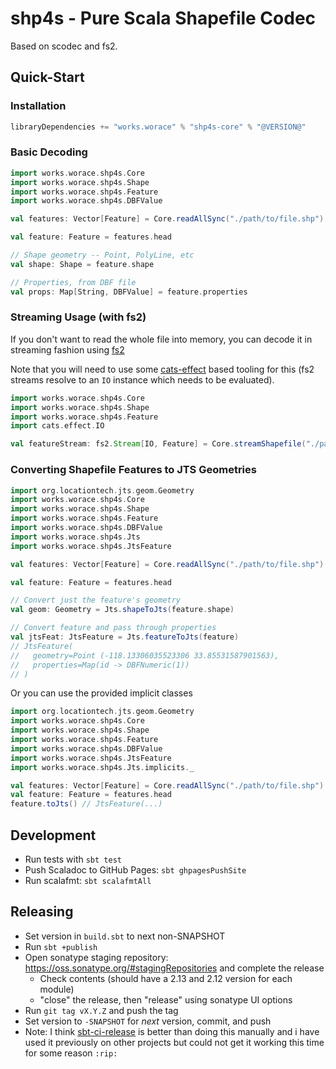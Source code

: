 # shp4s - Pure Scala Shapefile Codec

Based on scodec and fs2.

## Quick-Start

### Installation

```scala
libraryDependencies += "works.worace" % "shp4s-core" % "@VERSION@"
```

### Basic Decoding

```scala
import works.worace.shp4s.Core
import works.worace.shp4s.Shape
import works.worace.shp4s.Feature
import works.worace.shp4s.DBFValue

val features: Vector[Feature] = Core.readAllSync("./path/to/file.shp")

val feature: Feature = features.head

// Shape geometry -- Point, PolyLine, etc
val shape: Shape = feature.shape

// Properties, from DBF file
val props: Map[String, DBFValue] = feature.properties
```

### Streaming Usage (with fs2)

If you don't want to read the whole file into memory, you can decode it in streaming fashion using [fs2](https://fs2.io/)

Note that you will need to use some [cats-effect](https://typelevel.org/cats-effect/) based tooling for this (fs2 streams resolve to an `IO` instance which needs to be evaluated).

```scala
import works.worace.shp4s.Core
import works.worace.shp4s.Shape
import works.worace.shp4s.Feature
import cats.effect.IO

val featureStream: fs2.Stream[IO, Feature] = Core.streamShapefile("./path/to/my.shp")
```

### Converting Shapefile Features to JTS Geometries

```scala
import org.locationtech.jts.geom.Geometry
import works.worace.shp4s.Core
import works.worace.shp4s.Shape
import works.worace.shp4s.Feature
import works.worace.shp4s.DBFValue
import works.worace.shp4s.Jts
import works.worace.shp4s.JtsFeature

val features: Vector[Feature] = Core.readAllSync("./path/to/file.shp")

val feature: Feature = features.head

// Convert just the feature's geometry
val geom: Geometry = Jts.shapeToJts(feature.shape)

// Convert feature and pass through properties
val jtsFeat: JtsFeature = Jts.featureToJts(feature)
// JtsFeature(
//   geometry=Point (-118.13306035523306 33.85531587901563),
//   properties=Map(id -> DBFNumeric(1))
// )
```

Or you can use the provided implicit classes

```scala
import org.locationtech.jts.geom.Geometry
import works.worace.shp4s.Core
import works.worace.shp4s.Shape
import works.worace.shp4s.Feature
import works.worace.shp4s.DBFValue
import works.worace.shp4s.JtsFeature
import works.worace.shp4s.Jts.implicits._

val features: Vector[Feature] = Core.readAllSync("./path/to/file.shp")
val feature: Feature = features.head
feature.toJts() // JtsFeature(...)
```

## Development

* Run tests with `sbt test`
* Push Scaladoc to GitHub Pages: `sbt ghpagesPushSite`
* Run scalafmt: `sbt scalafmtAll`

## Releasing

* Set version in `build.sbt` to next non-SNAPSHOT
* Run `sbt +publish`
* Open sonatype staging repository: https://oss.sonatype.org/#stagingRepositories and complete the release
  * Check contents (should have a 2.13 and 2.12 version for each module)
  * "close" the release, then "release" using sonatype UI options
* Run `git tag vX.Y.Z` and push the tag
* Set version to `-SNAPSHOT` for _next_ version, commit, and push
* Note: I think [sbt-ci-release](https://github.com/sbt/sbt-ci-release) is better than doing this manually and i have used it previously on other projects but could not get it working this time for some reason `:rip:`
